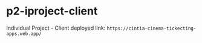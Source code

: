# p2-iproject-client
Individual Project - Client
deployed link: `https://cintia-cinema-tickecting-apps.web.app/`
